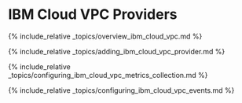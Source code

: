 ---
---

# IBM Cloud VPC Providers

{% include_relative _topics/overview_ibm_cloud_vpc.md %}

{% include_relative _topics/adding_ibm_cloud_vpc_provider.md %}

{% include_relative _topics/configuring_ibm_cloud_vpc_metrics_collection.md %}

{% include_relative _topics/configuring_ibm_cloud_vpc_events.md %}
